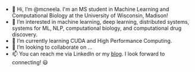 - 👋 Hi, I’m @mcneela. I'm an MS student in Machine Learning and Computational Biology at the University of Wisconsin, Madison!
- 👀 I’m interested in machine learning, deep learning, distributed systems, systems for ML, NLP, computational biology, and computational drug discovery.
- 🌱 I’m currently learning CUDA and High Performance Computing.
- 💞️ I’m looking to collaborate on ...
- 📫 You can reach me via LinkedIn or my [blog](http://mcneela.github.io). I look forward to connecting! 😃

<!---
mcneela/mcneela is a ✨ special ✨ repository because its `README.md` (this file) appears on your GitHub profile.
You can click the Preview link to take a look at your changes.
--->
